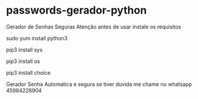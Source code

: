 # passwords-gerador-python
Gerador de Senhas Seguras
 Atenção antes de usar instale os requisitos
 
  <p>sudo yum install python3 </p>
  <p>pip3 install sys </p>
  <p>pip3 install os</p>
  <p>pip3 install choice</p>
  
Gerador Senha Automatica e segura
se tiver duvida me chame no whatsapp 45984228904
